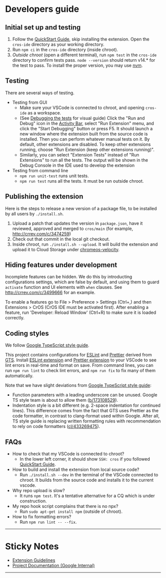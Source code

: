 # Developers guide

## Initial set up and testing

1. Follow the [QuickStart Guide], skip installing the extension. Open the `cros-ide` directory as
   your working directory.
2. Run `npm ci` in the `cros-ide` directory (inside chroot).
3. _Outside chroot_ (open a different terminal), run `npm test` in the `cros-ide` directory to
   confirm tests pass. `node --version` should return v14.\* for the test to pass. To install the
   proper version, you may use [nvm].

[quickstart guide]: https://chromium.googlesource.com/chromiumos/chromite/+/HEAD/ide_tooling/docs/quickstart.md
[nvm]: https://github.com/nvm-sh/nvm

## Testing

There are several ways of testing.

- Testing from GUI
  - Make sure your VSCode is connected to chroot, and opening `cros-ide` as a
    workspace.
  - (See [Debugging the tests] for visual guide)
    Click the "Run and Debug" icon in the [Activity Bar], select "Run Extension"
    menu, and click the "Start Debugging" button or press F5. It should launch a new window
    where the extension built from the source code is installed. Then you can
    perform whatever manual tests on it. By default, other extensions are disabled. To keep other
    extensions running, choose "Run Extension (keep other extensions running)".
  - Similarly, you can select "Extension Tests" instead of "Run Extensions" to run all the tests.
    The output will be shown in the Debug Console in the IDE used to develop the extension
- Testing from command line
  - `npm run unit-test` runs unit tests.
  - `npm run test` runs all the tests. It must be run outside chroot.

[activity bar]: https://code.visualstudio.com/api/references/extension-guidelines#view-containers
[debugging the tests]: https://code.visualstudio.com/api/working-with-extensions/testing-extension#debugging-the-tests

## Publishing the extension

Here is the steps to release a new version of a package file, to be installed by all users by
`./install.sh`.

1. Upload a patch that updates the version in `package.json`, have it reviewed, approved and merged
   to `cros/main` (for example, http://crrev.com/c/3474259)
2. Check out that commit in the local git checkout.
3. Inside chroot, run `./install.sh --upload`. It will build the extension and upload it to Cloud
   Storage under [chromeos-velocity].

[chromeos-velocity]: https://pantheon.corp.google.com/storage/browser?project=google.com:chromeos-velocity

## Hiding features under development

Incomplete features can be hidden. We do this by introducting configurations settings,
which are false by default, and using them to guard `activate` function and UI elements
with `when` clauses. See http://crrev.com/c/3499666 for an example.

To enable a features go to File > Preference > Settings (Ctrl+,) and then
Extensions > CrOS (CrOS IDE must be activated first). After enabling a feature, run
'Developer: Reload Window' (Ctrl+R) to make sure it is loaded correctly.

## Coding styles

We follow [Google TypeScript style guide].

This project contains configurations for [ESLint] and [Prettier] derived from
[GTS]. Install [ESLint extension] and [Prettier extension] to your VSCode to
see lint errors in real-time and format on save. From command lines, you can
run `npm run lint` to check lint errors, and `npm run fix` to fix many of them
automatically.

Note that we have slight deviations from [Google TypeScript style guide]:

- Function parameters with a leading underscore can be unused. Google TS style
  team is about to allow them ([b/173108529]).
- Indentation style is a bit different (e.g. 2-space indentation for continued
  lines). This difference comes from the fact that GTS uses Prettier as the
  code formatter, in contrast to clang-format used within Google. After all,
  TS style guide is replacing written formatting rules with recommendation to
  rely on code formatters ([cl/433269475]).

[google typescript style guide]: http://go/ts-style
[eslint]: https://eslint.org/
[prettier]: https://prettier.io/
[eslint extension]: https://marketplace.visualstudio.com/items?itemName=dbaeumer.vscode-eslint
[prettier extension]: https://marketplace.visualstudio.com/items?itemName=esbenp.prettier-vscode
[gts]: https://github.com/google/gts
[b/173108529]: http://b/173108529
[cl/433269475]: http://cl/433269475

## FAQs

- How to check that my VSCode is connected to chroot?
  - In the lower left corner, it should show `SSH: cros` if you followed
    [QuickStart Guide].
- How to build and install the extension from local source code?
  - Run `./install.sh --dev` in the terminal of the VSCode connected to chroot.
    It builds from the source code and installs it to the current vscode.
- Why repo upload is slow?
  - It runs `npm test`. It's a tentative alternative for a CQ which is under
    construction.
- My repo hook script complains that there is no npx?
  - Run `sudo apt-get install npm` (outside of chroot).
- How to fix formatting errors?
  - Run `npm run lint -- --fix`.

---

# Sticky Notes

- [Extension Guidelines](https://code.visualstudio.com/api/references/extension-guidelines)
- [Project Documentation (Google Internal)](http://go/cros-ide)

---
